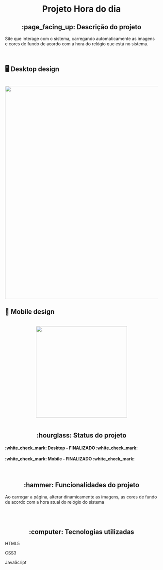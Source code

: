 <h1 align="center">Projeto Hora do dia</h1>
<h2 align="center">:page_facing_up: Descrição do projeto</h2>
<p>Site que interage com o sistema, carregando automaticamente as imagens e cores de fundo de acordo com a hora do relógio que está no sistema.</p>
<br>

## :desktop_computer: Desktop design
<br>
<div align="center">
<img src="https://user-images.githubusercontent.com/80974593/194457085-12696e37-3ac2-4f11-89dc-dd1b5ad768be.png" width="700">
</div>

## :iphone: Mobile design
<br>
<div align="center">
<img src="https://user-images.githubusercontent.com/80974593/194457411-4a7031d4-312a-44f8-9cc5-41a1e18d819e.png" width="300">
</div>
<br>

<h2 align="center">:hourglass: Status do projeto </h2>
<h4>:white_check_mark: Desktop - FINALIZADO :white_check_mark: </h4> 
<h4>:white_check_mark: Mobile - FINALIZADO :white_check_mark: </h4>
<br>

<h2 align="center">:hammer: Funcionalidades do projeto </h2>
<p>Ao carregar a página, alterar dinamicamente as imagens, as cores de fundo de acordo com a hora atual do relógio do sistema</p>
<br>

<br>
<h2 align="center"> :computer: Tecnologias utilizadas </h2>
<p>HTML5</p>
<p>CSS3</p>
<p>JavaScript
<br>

